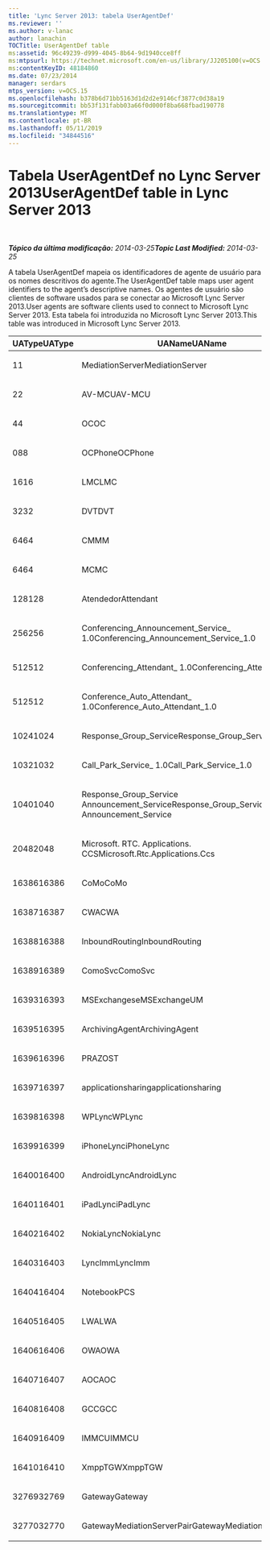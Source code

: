 ```yaml
---
title: 'Lync Server 2013: tabela UserAgentDef'
ms.reviewer: ''
ms.author: v-lanac
author: lanachin
TOCTitle: UserAgentDef table
ms:assetid: 96c49239-d999-4045-8b64-9d1940cce8ff
ms:mtpsurl: https://technet.microsoft.com/en-us/library/JJ205100(v=OCS.15)
ms:contentKeyID: 48184860
ms.date: 07/23/2014
manager: serdars
mtps_version: v=OCS.15
ms.openlocfilehash: b378b6d71bb5163d1d2d2e9146cf3877c0d38a19
ms.sourcegitcommit: bb53f131fabb03a66f0d000f8ba668fbad190778
ms.translationtype: MT
ms.contentlocale: pt-BR
ms.lasthandoff: 05/11/2019
ms.locfileid: "34844516"
---
```

<div data-xmlns="http://www.w3.org/1999/xhtml">

<div class="topic" data-xmlns="http://www.w3.org/1999/xhtml" data-msxsl="urn:schemas-microsoft-com:xslt" data-cs="http://msdn.microsoft.com/en-us/">

<div data-asp="http://msdn2.microsoft.com/asp">

# <a name="useragentdef-table-in-lync-server-2013"></a><span data-ttu-id="3288e-102">Tabela UserAgentDef no Lync Server 2013</span><span class="sxs-lookup"><span data-stu-id="3288e-102">UserAgentDef table in Lync Server 2013</span></span>

</div>

<div id="mainSection">

<div id="mainBody">

<span> </span>

<span data-ttu-id="3288e-103">_**Tópico da última modificação:** 2014-03-25_</span><span class="sxs-lookup"><span data-stu-id="3288e-103">_**Topic Last Modified:** 2014-03-25_</span></span>

<span data-ttu-id="3288e-104">A tabela UserAgentDef mapeia os identificadores de agente de usuário para os nomes descritivos do agente.</span><span class="sxs-lookup"><span data-stu-id="3288e-104">The UserAgentDef table maps user agent identifiers to the agent’s descriptive names.</span></span> <span data-ttu-id="3288e-105">Os agentes de usuário são clientes de software usados para se conectar ao Microsoft Lync Server 2013.</span><span class="sxs-lookup"><span data-stu-id="3288e-105">User agents are software clients used to connect to Microsoft Lync Server 2013.</span></span> <span data-ttu-id="3288e-106">Esta tabela foi introduzida no Microsoft Lync Server 2013.</span><span class="sxs-lookup"><span data-stu-id="3288e-106">This table was introduced in Microsoft Lync Server 2013.</span></span>


<table>
<colgroup>
<col style="width: 33%" />
<col style="width: 33%" />
<col style="width: 33%" />
</colgroup>
<thead>
<tr class="header">
<th><span data-ttu-id="3288e-107">UAType</span><span class="sxs-lookup"><span data-stu-id="3288e-107">UAType</span></span></th>
<th><span data-ttu-id="3288e-108">UAName</span><span class="sxs-lookup"><span data-stu-id="3288e-108">UAName</span></span></th>
<th><span data-ttu-id="3288e-109">UACategory</span><span class="sxs-lookup"><span data-stu-id="3288e-109">UACategory</span></span></th>
</tr>
</thead>
<tbody>
<tr class="odd">
<td><p><span data-ttu-id="3288e-110">1</span><span class="sxs-lookup"><span data-stu-id="3288e-110">1</span></span></p></td>
<td><p><span data-ttu-id="3288e-111">MediationServer</span><span class="sxs-lookup"><span data-stu-id="3288e-111">MediationServer</span></span></p></td>
<td><p><span data-ttu-id="3288e-112">MediationServer</span><span class="sxs-lookup"><span data-stu-id="3288e-112">MediationServer</span></span></p></td>
</tr>
<tr class="even">
<td><p><span data-ttu-id="3288e-113">2</span><span class="sxs-lookup"><span data-stu-id="3288e-113">2</span></span></p></td>
<td><p><span data-ttu-id="3288e-114">AV-MCU</span><span class="sxs-lookup"><span data-stu-id="3288e-114">AV-MCU</span></span></p></td>
<td><p><span data-ttu-id="3288e-115">AV-MCU</span><span class="sxs-lookup"><span data-stu-id="3288e-115">AV-MCU</span></span></p></td>
</tr>
<tr class="odd">
<td><p><span data-ttu-id="3288e-116">4</span><span class="sxs-lookup"><span data-stu-id="3288e-116">4</span></span></p></td>
<td><p><span data-ttu-id="3288e-117">OC</span><span class="sxs-lookup"><span data-stu-id="3288e-117">OC</span></span></p></td>
<td><p><span data-ttu-id="3288e-118">OC</span><span class="sxs-lookup"><span data-stu-id="3288e-118">OC</span></span></p></td>
</tr>
<tr class="even">
<td><p><span data-ttu-id="3288e-119">08</span><span class="sxs-lookup"><span data-stu-id="3288e-119">8</span></span></p></td>
<td><p><span data-ttu-id="3288e-120">OCPhone</span><span class="sxs-lookup"><span data-stu-id="3288e-120">OCPhone</span></span></p></td>
<td><p><span data-ttu-id="3288e-121">OCPhone</span><span class="sxs-lookup"><span data-stu-id="3288e-121">OCPhone</span></span></p></td>
</tr>
<tr class="odd">
<td><p><span data-ttu-id="3288e-122">16</span><span class="sxs-lookup"><span data-stu-id="3288e-122">16</span></span></p></td>
<td><p><span data-ttu-id="3288e-123">LMC</span><span class="sxs-lookup"><span data-stu-id="3288e-123">LMC</span></span></p></td>
<td><p><span data-ttu-id="3288e-124">LMC</span><span class="sxs-lookup"><span data-stu-id="3288e-124">LMC</span></span></p></td>
</tr>
<tr class="even">
<td><p><span data-ttu-id="3288e-125">32</span><span class="sxs-lookup"><span data-stu-id="3288e-125">32</span></span></p></td>
<td><p><span data-ttu-id="3288e-126">DVT</span><span class="sxs-lookup"><span data-stu-id="3288e-126">DVT</span></span></p></td>
<td><p><span data-ttu-id="3288e-127">DVT</span><span class="sxs-lookup"><span data-stu-id="3288e-127">DVT</span></span></p></td>
</tr>
<tr class="odd">
<td><p><span data-ttu-id="3288e-128">64</span><span class="sxs-lookup"><span data-stu-id="3288e-128">64</span></span></p></td>
<td><p><span data-ttu-id="3288e-129">CM</span><span class="sxs-lookup"><span data-stu-id="3288e-129">MM</span></span></p></td>
<td><p><span data-ttu-id="3288e-130">CM</span><span class="sxs-lookup"><span data-stu-id="3288e-130">MM</span></span></p></td>
</tr>
<tr class="even">
<td><p><span data-ttu-id="3288e-131">64</span><span class="sxs-lookup"><span data-stu-id="3288e-131">64</span></span></p></td>
<td><p><span data-ttu-id="3288e-132">MC</span><span class="sxs-lookup"><span data-stu-id="3288e-132">MC</span></span></p></td>
<td><p><span data-ttu-id="3288e-133">CM</span><span class="sxs-lookup"><span data-stu-id="3288e-133">MM</span></span></p></td>
</tr>
<tr class="odd">
<td><p><span data-ttu-id="3288e-134">128</span><span class="sxs-lookup"><span data-stu-id="3288e-134">128</span></span></p></td>
<td><p><span data-ttu-id="3288e-135">Atendedor</span><span class="sxs-lookup"><span data-stu-id="3288e-135">Attendant</span></span></p></td>
<td><p><span data-ttu-id="3288e-136">Atendedor</span><span class="sxs-lookup"><span data-stu-id="3288e-136">Attendant</span></span></p></td>
</tr>
<tr class="even">
<td><p><span data-ttu-id="3288e-137">256</span><span class="sxs-lookup"><span data-stu-id="3288e-137">256</span></span></p></td>
<td><p><span data-ttu-id="3288e-138">Conferencing_Announcement_Service_ 1.0</span><span class="sxs-lookup"><span data-stu-id="3288e-138">Conferencing_Announcement_Service_1.0</span></span></p></td>
<td><p><span data-ttu-id="3288e-139">CERTIFICAÇÃO</span><span class="sxs-lookup"><span data-stu-id="3288e-139">CAS</span></span></p></td>
</tr>
<tr class="odd">
<td><p><span data-ttu-id="3288e-140">512</span><span class="sxs-lookup"><span data-stu-id="3288e-140">512</span></span></p></td>
<td><p><span data-ttu-id="3288e-141">Conferencing_Attendant_ 1.0</span><span class="sxs-lookup"><span data-stu-id="3288e-141">Conferencing_Attendant_1.0</span></span></p></td>
<td><p><span data-ttu-id="3288e-142">CAA</span><span class="sxs-lookup"><span data-stu-id="3288e-142">CAA</span></span></p></td>
</tr>
<tr class="even">
<td><p><span data-ttu-id="3288e-143">512</span><span class="sxs-lookup"><span data-stu-id="3288e-143">512</span></span></p></td>
<td><p><span data-ttu-id="3288e-144">Conference_Auto_Attendant_ 1.0</span><span class="sxs-lookup"><span data-stu-id="3288e-144">Conference_Auto_Attendant_1.0</span></span></p></td>
<td><p><span data-ttu-id="3288e-145">CAA</span><span class="sxs-lookup"><span data-stu-id="3288e-145">CAA</span></span></p></td>
</tr>
<tr class="odd">
<td><p><span data-ttu-id="3288e-146">1024</span><span class="sxs-lookup"><span data-stu-id="3288e-146">1024</span></span></p></td>
<td><p><span data-ttu-id="3288e-147">Response_Group_Service</span><span class="sxs-lookup"><span data-stu-id="3288e-147">Response_Group_Service</span></span></p></td>
<td><p><span data-ttu-id="3288e-148">RGS</span><span class="sxs-lookup"><span data-stu-id="3288e-148">RGS</span></span></p></td>
</tr>
<tr class="even">
<td><p><span data-ttu-id="3288e-149">1032</span><span class="sxs-lookup"><span data-stu-id="3288e-149">1032</span></span></p></td>
<td><p><span data-ttu-id="3288e-150">Call_Park_Service_ 1.0</span><span class="sxs-lookup"><span data-stu-id="3288e-150">Call_Park_Service_1.0</span></span></p></td>
<td><p><span data-ttu-id="3288e-151">CPS</span><span class="sxs-lookup"><span data-stu-id="3288e-151">CPS</span></span></p></td>
</tr>
<tr class="odd">
<td><p><span data-ttu-id="3288e-152">1040</span><span class="sxs-lookup"><span data-stu-id="3288e-152">1040</span></span></p></td>
<td><p><span data-ttu-id="3288e-153">Response_Group_Service Announcement_Service</span><span class="sxs-lookup"><span data-stu-id="3288e-153">Response_Group_Service Announcement_Service</span></span></p></td>
<td><p><span data-ttu-id="3288e-154">COMO</span><span class="sxs-lookup"><span data-stu-id="3288e-154">AS</span></span></p></td>
</tr>
<tr class="even">
<td><p><span data-ttu-id="3288e-155">2048</span><span class="sxs-lookup"><span data-stu-id="3288e-155">2048</span></span></p></td>
<td><p><span data-ttu-id="3288e-156">Microsoft. RTC. Applications. CCS</span><span class="sxs-lookup"><span data-stu-id="3288e-156">Microsoft.Rtc.Applications.Ccs</span></span></p></td>
<td><p><span data-ttu-id="3288e-157">CCS</span><span class="sxs-lookup"><span data-stu-id="3288e-157">CCS</span></span></p></td>
</tr>
<tr class="odd">
<td><p><span data-ttu-id="3288e-158">16386</span><span class="sxs-lookup"><span data-stu-id="3288e-158">16386</span></span></p></td>
<td><p><span data-ttu-id="3288e-159">CoMo</span><span class="sxs-lookup"><span data-stu-id="3288e-159">CoMo</span></span></p></td>
<td><p><span data-ttu-id="3288e-160">CoMo</span><span class="sxs-lookup"><span data-stu-id="3288e-160">CoMo</span></span></p></td>
</tr>
<tr class="even">
<td><p><span data-ttu-id="3288e-161">16387</span><span class="sxs-lookup"><span data-stu-id="3288e-161">16387</span></span></p></td>
<td><p><span data-ttu-id="3288e-162">CWA</span><span class="sxs-lookup"><span data-stu-id="3288e-162">CWA</span></span></p></td>
<td><p><span data-ttu-id="3288e-163">CWA</span><span class="sxs-lookup"><span data-stu-id="3288e-163">CWA</span></span></p></td>
</tr>
<tr class="odd">
<td><p><span data-ttu-id="3288e-164">16388</span><span class="sxs-lookup"><span data-stu-id="3288e-164">16388</span></span></p></td>
<td><p><span data-ttu-id="3288e-165">InboundRouting</span><span class="sxs-lookup"><span data-stu-id="3288e-165">InboundRouting</span></span></p></td>
<td><p><span data-ttu-id="3288e-166">InboundRouting</span><span class="sxs-lookup"><span data-stu-id="3288e-166">InboundRouting</span></span></p></td>
</tr>
<tr class="even">
<td><p><span data-ttu-id="3288e-167">16389</span><span class="sxs-lookup"><span data-stu-id="3288e-167">16389</span></span></p></td>
<td><p><span data-ttu-id="3288e-168">ComoSvc</span><span class="sxs-lookup"><span data-stu-id="3288e-168">ComoSvc</span></span></p></td>
<td><p><span data-ttu-id="3288e-169">ComoSvc</span><span class="sxs-lookup"><span data-stu-id="3288e-169">ComoSvc</span></span></p></td>
</tr>
<tr class="odd">
<td><p><span data-ttu-id="3288e-170">16393</span><span class="sxs-lookup"><span data-stu-id="3288e-170">16393</span></span></p></td>
<td><p><span data-ttu-id="3288e-171">MSExchangese</span><span class="sxs-lookup"><span data-stu-id="3288e-171">MSExchangeUM</span></span></p></td>
<td><p><span data-ttu-id="3288e-172">ExUM</span><span class="sxs-lookup"><span data-stu-id="3288e-172">ExUM</span></span></p></td>
</tr>
<tr class="even">
<td><p><span data-ttu-id="3288e-173">16395</span><span class="sxs-lookup"><span data-stu-id="3288e-173">16395</span></span></p></td>
<td><p><span data-ttu-id="3288e-174">ArchivingAgent</span><span class="sxs-lookup"><span data-stu-id="3288e-174">ArchivingAgent</span></span></p></td>
<td><p><span data-ttu-id="3288e-175">ARCHAGENT</span><span class="sxs-lookup"><span data-stu-id="3288e-175">ARCHAGENT</span></span></p></td>
</tr>
<tr class="odd">
<td><p><span data-ttu-id="3288e-176">16396</span><span class="sxs-lookup"><span data-stu-id="3288e-176">16396</span></span></p></td>
<td><p><span data-ttu-id="3288e-177">PRAZO</span><span class="sxs-lookup"><span data-stu-id="3288e-177">ST</span></span></p></td>
<td><p><span data-ttu-id="3288e-178">PRAZO</span><span class="sxs-lookup"><span data-stu-id="3288e-178">ST</span></span></p></td>
</tr>
<tr class="even">
<td><p><span data-ttu-id="3288e-179">16397</span><span class="sxs-lookup"><span data-stu-id="3288e-179">16397</span></span></p></td>
<td><p><span data-ttu-id="3288e-180">applicationsharing</span><span class="sxs-lookup"><span data-stu-id="3288e-180">applicationsharing</span></span></p></td>
<td><p><span data-ttu-id="3288e-181">ASMCU</span><span class="sxs-lookup"><span data-stu-id="3288e-181">ASMCU</span></span></p></td>
</tr>
<tr class="odd">
<td><p><span data-ttu-id="3288e-182">16398</span><span class="sxs-lookup"><span data-stu-id="3288e-182">16398</span></span></p></td>
<td><p><span data-ttu-id="3288e-183">WPLync</span><span class="sxs-lookup"><span data-stu-id="3288e-183">WPLync</span></span></p></td>
<td><p><span data-ttu-id="3288e-184">WPLync</span><span class="sxs-lookup"><span data-stu-id="3288e-184">WPLync</span></span></p></td>
</tr>
<tr class="even">
<td><p><span data-ttu-id="3288e-185">16399</span><span class="sxs-lookup"><span data-stu-id="3288e-185">16399</span></span></p></td>
<td><p><span data-ttu-id="3288e-186">iPhoneLync</span><span class="sxs-lookup"><span data-stu-id="3288e-186">iPhoneLync</span></span></p></td>
<td><p><span data-ttu-id="3288e-187">iPhoneLync</span><span class="sxs-lookup"><span data-stu-id="3288e-187">iPhoneLync</span></span></p></td>
</tr>
<tr class="odd">
<td><p><span data-ttu-id="3288e-188">16400</span><span class="sxs-lookup"><span data-stu-id="3288e-188">16400</span></span></p></td>
<td><p><span data-ttu-id="3288e-189">AndroidLync</span><span class="sxs-lookup"><span data-stu-id="3288e-189">AndroidLync</span></span></p></td>
<td><p><span data-ttu-id="3288e-190">AndroidLync</span><span class="sxs-lookup"><span data-stu-id="3288e-190">AndroidLync</span></span></p></td>
</tr>
<tr class="even">
<td><p><span data-ttu-id="3288e-191">16401</span><span class="sxs-lookup"><span data-stu-id="3288e-191">16401</span></span></p></td>
<td><p><span data-ttu-id="3288e-192">iPadLync</span><span class="sxs-lookup"><span data-stu-id="3288e-192">iPadLync</span></span></p></td>
<td><p><span data-ttu-id="3288e-193">iPadLync</span><span class="sxs-lookup"><span data-stu-id="3288e-193">iPadLync</span></span></p></td>
</tr>
<tr class="odd">
<td><p><span data-ttu-id="3288e-194">16402</span><span class="sxs-lookup"><span data-stu-id="3288e-194">16402</span></span></p></td>
<td><p><span data-ttu-id="3288e-195">NokiaLync</span><span class="sxs-lookup"><span data-stu-id="3288e-195">NokiaLync</span></span></p></td>
<td><p><span data-ttu-id="3288e-196">NokiaLync</span><span class="sxs-lookup"><span data-stu-id="3288e-196">NokiaLync</span></span></p></td>
</tr>
<tr class="even">
<td><p><span data-ttu-id="3288e-197">16403</span><span class="sxs-lookup"><span data-stu-id="3288e-197">16403</span></span></p></td>
<td><p><span data-ttu-id="3288e-198">LyncImm</span><span class="sxs-lookup"><span data-stu-id="3288e-198">LyncImm</span></span></p></td>
<td><p><span data-ttu-id="3288e-199">LyncImm</span><span class="sxs-lookup"><span data-stu-id="3288e-199">LyncImm</span></span></p></td>
</tr>
<tr class="odd">
<td><p><span data-ttu-id="3288e-200">16404</span><span class="sxs-lookup"><span data-stu-id="3288e-200">16404</span></span></p></td>
<td><p><span data-ttu-id="3288e-201">Notebook</span><span class="sxs-lookup"><span data-stu-id="3288e-201">PCS</span></span></p></td>
<td><p><span data-ttu-id="3288e-202">Notebook</span><span class="sxs-lookup"><span data-stu-id="3288e-202">PCS</span></span></p></td>
</tr>
<tr class="even">
<td><p><span data-ttu-id="3288e-203">16405</span><span class="sxs-lookup"><span data-stu-id="3288e-203">16405</span></span></p></td>
<td><p><span data-ttu-id="3288e-204">LWA</span><span class="sxs-lookup"><span data-stu-id="3288e-204">LWA</span></span></p></td>
<td><p><span data-ttu-id="3288e-205">LWA</span><span class="sxs-lookup"><span data-stu-id="3288e-205">LWA</span></span></p></td>
</tr>
<tr class="odd">
<td><p><span data-ttu-id="3288e-206">16406</span><span class="sxs-lookup"><span data-stu-id="3288e-206">16406</span></span></p></td>
<td><p><span data-ttu-id="3288e-207">OWA</span><span class="sxs-lookup"><span data-stu-id="3288e-207">OWA</span></span></p></td>
<td><p><span data-ttu-id="3288e-208">OWA</span><span class="sxs-lookup"><span data-stu-id="3288e-208">OWA</span></span></p></td>
</tr>
<tr class="even">
<td><p><span data-ttu-id="3288e-209">16407</span><span class="sxs-lookup"><span data-stu-id="3288e-209">16407</span></span></p></td>
<td><p><span data-ttu-id="3288e-210">AOC</span><span class="sxs-lookup"><span data-stu-id="3288e-210">AOC</span></span></p></td>
<td><p><span data-ttu-id="3288e-211">AOC</span><span class="sxs-lookup"><span data-stu-id="3288e-211">AOC</span></span></p></td>
</tr>
<tr class="odd">
<td><p><span data-ttu-id="3288e-212">16408</span><span class="sxs-lookup"><span data-stu-id="3288e-212">16408</span></span></p></td>
<td><p><span data-ttu-id="3288e-213">GCC</span><span class="sxs-lookup"><span data-stu-id="3288e-213">GCC</span></span></p></td>
<td><p><span data-ttu-id="3288e-214">GCC</span><span class="sxs-lookup"><span data-stu-id="3288e-214">GCC</span></span></p></td>
</tr>
<tr class="even">
<td><p><span data-ttu-id="3288e-215">16409</span><span class="sxs-lookup"><span data-stu-id="3288e-215">16409</span></span></p></td>
<td><p><span data-ttu-id="3288e-216">IMMCU</span><span class="sxs-lookup"><span data-stu-id="3288e-216">IMMCU</span></span></p></td>
<td><p><span data-ttu-id="3288e-217">IMMCU</span><span class="sxs-lookup"><span data-stu-id="3288e-217">IMMCU</span></span></p></td>
</tr>
<tr class="odd">
<td><p><span data-ttu-id="3288e-218">16410</span><span class="sxs-lookup"><span data-stu-id="3288e-218">16410</span></span></p></td>
<td><p><span data-ttu-id="3288e-219">XmppTGW</span><span class="sxs-lookup"><span data-stu-id="3288e-219">XmppTGW</span></span></p></td>
<td><p><span data-ttu-id="3288e-220">XmppGateway</span><span class="sxs-lookup"><span data-stu-id="3288e-220">XmppGateway</span></span></p></td>
</tr>
<tr class="even">
<td><p><span data-ttu-id="3288e-221">32769</span><span class="sxs-lookup"><span data-stu-id="3288e-221">32769</span></span></p></td>
<td><p><span data-ttu-id="3288e-222">Gateway</span><span class="sxs-lookup"><span data-stu-id="3288e-222">Gateway</span></span></p></td>
<td><p><span data-ttu-id="3288e-223">Gateway</span><span class="sxs-lookup"><span data-stu-id="3288e-223">Gateway</span></span></p></td>
</tr>
<tr class="odd">
<td><p><span data-ttu-id="3288e-224">32770</span><span class="sxs-lookup"><span data-stu-id="3288e-224">32770</span></span></p></td>
<td><p><span data-ttu-id="3288e-225">GatewayMediationServerPair</span><span class="sxs-lookup"><span data-stu-id="3288e-225">GatewayMediationServerPair</span></span></p></td>
<td><p><span data-ttu-id="3288e-226">GatewayMediationServerPair</span><span class="sxs-lookup"><span data-stu-id="3288e-226">GatewayMediationServerPair</span></span></p></td>
</tr>
</tbody>
</table>


</div>

<span> </span>

</div>

</div>

</div>

